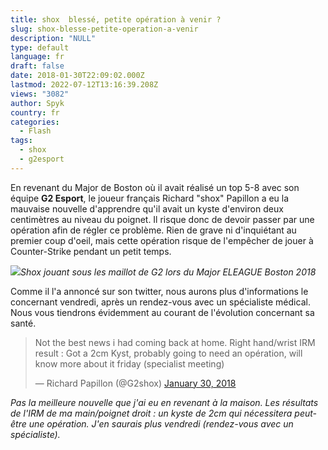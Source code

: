 ```yaml
---
title: shox  blessé, petite opération à venir ?
slug: shox-blesse-petite-operation-a-venir
description: "NULL"
type: default
language: fr
draft: false
date: 2018-01-30T22:09:02.000Z
lastmod: 2022-07-12T13:16:39.208Z
views: "3082"
author: Spyk
country: fr
categories:
  - Flash
tags:
  - shox
  - g2esport
---
```

En revenant du Major de Boston où il avait réalisé un top 5-8 avec son équipe **G2 Esport**, le joueur français Richard "shox" Papillon⁠ a eu la mauvaise nouvelle d'apprendre qu'il avait un kyste d'environ deux centimètres au niveau du poignet. Il risque donc de devoir passer par une opération afin de régler ce problème. Rien de grave ni d'inquiétant au premier coup d'oeil, mais cette opération risque de l'empêcher de jouer à Counter-Strike pendant un petit temps. 

![](/images/articles/5a70e78f0bb4a/images/9Cqc3qdtWnnbI7kS5hRCgPqH9hsyh2aovdssms18.jpeg)_Shox jouant sous les maillot de G2 lors du Major ELEAGUE Boston 2018_

Comme il l'a annoncé sur son twitter, nous aurons plus d'informations le concernant vendredi, après un rendez-vous avec un spécialiste médical. Nous vous tiendrons évidemment au courant de l'évolution concernant sa santé.

> Not the best news i had coming back at home. Right hand/wrist IRM result : Got a 2cm Kyst, probably going to need an opération, will know more about it friday (specialist meeting)
> 
> — Richard Papillon (@G2shox) [January 30, 2018](https://twitter.com/G2shox/status/958440908642504704?ref%5Fsrc=twsrc%5Etfw)

_Pas la meilleure nouvelle que j'ai eu en revenant à la maison. Les résultats de l'IRM de ma main/poignet droit : un kyste de 2cm qui nécessitera peut-être une opération. J'en saurais plus vendredi (rendez-vous avec un spécialiste)._ 
